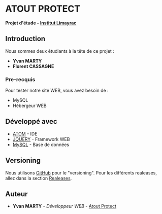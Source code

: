 # ATOUT PROTECT

**Projet d'étude - [Institut Limayrac](http://www.limayrac.fr/)**

## Introduction

Nous sommes deux étudiants à la tête de ce projet :
- **Yvan MARTY**
- **Florent CASSAGNE**

### Pre-recquis

Pour tester notre site WEB, vous avez besoin de :
- MySQL
- Hébergeur WEB

## Développé avec

* [ATOM](https://atom.io/) - IDE
* [JQUERY](https://jquery.com/) - Framework WEB
* [MySQL](https://www.mysql.com/fr/) - Base de données

## Versioning

Nous utilisons [GitHub](https://github.com/McFly12/AtoutProtect) pour le "versioning". Pour les différents realeases, allez dans la section [Realeases](https://github.com/McFly12/AtoutProtect/tags). 

## Auteur

* **Yvan MARTY** - *Développeur WEB* - [Atout Protect](https://github.com/McFly12/AtoutProtect)
